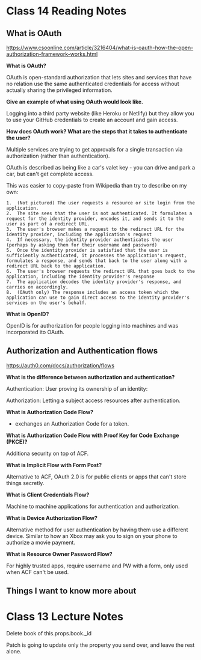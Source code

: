# Class 14 Reading Notes

## What is OAuth
https://www.csoonline.com/article/3216404/what-is-oauth-how-the-open-authorization-framework-works.html

**What is OAuth?**

OAuth is open-standard authorization that lets sites and services that have no relation use the same authenticated credentials for access without actually sharing the privileged information.


**Give an example of what using OAuth would look like.**

Logging into a third party website (like Heroku or Netlify) but they allow you to use your GitHub credentials to create an account and gain access.

**How does OAuth work? What are the steps that it takes to authenticate the user?**

Multiple services are trying to get approvals for a single transaction via authorization (rather than authentication).


OAuth is described as being like a car's valet key - you can drive and park a car, but can't get complete access.

This was easier to copy-paste from Wikipedia than try to describe on my own:

```
1.	(Not pictured) The user requests a resource or site login from the application.
2.	The site sees that the user is not authenticated. It formulates a request for the identity provider, encodes it, and sends it to the user as part of a redirect URL.
3.	The user's browser makes a request to the redirect URL for the identity provider, including the application's request
4.	If necessary, the identity provider authenticates the user (perhaps by asking them for their username and password)
5.	Once the identity provider is satisfied that the user is sufficiently authenticated, it processes the application's request, formulates a response, and sends that back to the user along with a redirect URL back to the application.
6.	The user's browser requests the redirect URL that goes back to the application, including the identity provider's response
7.	The application decodes the identity provider's response, and carries on accordingly.
8.	(OAuth only) The response includes an access token which the application can use to gain direct access to the identity provider's services on the user's behalf.

```

**What is OpenID?**

OpenID is for authorization for people logging into machines and was incorporated ito OAuth.


## Authorization and Authentication flows
https://auth0.com/docs/authorization/flows

**What is the difference between authorization and authentication?**

Authentication: User proving its ownership of an identity:

Authorization: Letting a subject access resources after authentication.

**What is Authorization Code Flow?**

- exchanges an Authorization Code for a token.

**What is Authorization Code Flow with Proof Key for Code Exchange (PKCE)?**

Additiona security on top of ACF.

**What is Implicit Flow with Form Post?**

Alternative to ACF, OAuth 2.0 is for public clients or apps that can't store things secretly.

**What is Client Credentials Flow?**

Machine to machine applications for authentication and authorization.

**What is Device Authorization Flow?**

Alternative method for user authentication by having them use a different device. Similar to how an Xbox may ask you to sign on your phone to authorize a movie payment.

**What is Resource Owner Password Flow?**

For highly trusted apps, require username and PW with a form, only used when ACF can't be used.

## Things I want to know more about


# Class 13 Lecture Notes

Delete book of this.props.book._id

Patch is going to update only the property you send over, and leave the rest alone.

